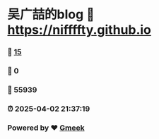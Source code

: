 # 吴广喆的blog :link: https://niffffty.github.io 
### :page_facing_up: [15](https://niffffty.github.io/tag.html) 
### :speech_balloon: 0 
### :hibiscus: 55939 
### :alarm_clock: 2025-04-02 21:37:19 
### Powered by :heart: [Gmeek](https://github.com/Meekdai/Gmeek)
